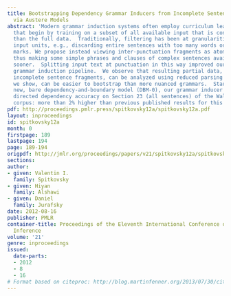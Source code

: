 ```yaml
---
title: Bootstrapping Dependency Grammar Inducers from Incomplete Sentence Fragments
  via Austere Models
abstract: 'Modern grammar induction systems often employ curriculum learning strategies
  that begin by training on a subset of all available input that is considered simpler
  than the full data.  Traditionally, filtering has been at granularities of whole
  input units, e.g., discarding entire sentences with too many words or punctuation
  marks. We propose instead viewing inter-punctuation fragments as atoms, initially,
  thus making some simple phrases and clauses of complex sentences available to training
  sooner.  Splitting input text at punctuation in this way improved our state-of-the-art
  grammar induction pipeline.  We observe that resulting partial data, i.e., mostly
  incomplete sentence fragments, can be analyzed using reduced parsing models which,
  we show, can be easier to bootstrap than more nuanced grammars.  Starting with a
  new, bare dependency-and-boundary model (DBM-0), our grammar inducer attained 61.2%
  directed dependency accuracy on Section 23 (all sentences) of the Wall Street Journal
  corpus: more than 2% higher than previous published results for this task.'
pdf: http://proceedings.pmlr.press/spitkovsky12a/spitkovsky12a.pdf
layout: inproceedings
id: spitkovsky12a
month: 0
firstpage: 189
lastpage: 194
page: 189-194
origpdf: http://jmlr.org/proceedings/papers/v21/spitkovsky12a/spitkovsky12a.pdf
sections: 
author:
- given: Valentin I.
  family: Spitkovsky
- given: Hiyan
  family: Alshawi
- given: Daniel
  family: Jurafsky
date: 2012-08-16
publisher: PMLR
container-title: Proceedings of the Eleventh International Conference on Grammatical
  Inference
volume: '21'
genre: inproceedings
issued:
  date-parts:
  - 2012
  - 8
  - 16
# Format based on citeproc: http://blog.martinfenner.org/2013/07/30/citeproc-yaml-for-bibliographies/
---
```

